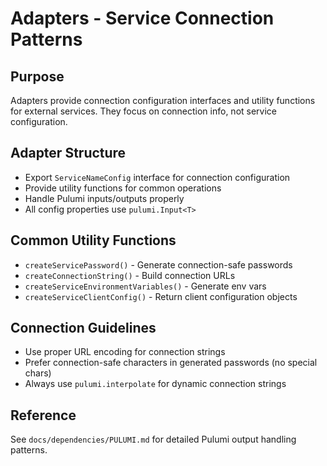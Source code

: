# Adapters - Service Connection Patterns

## Purpose
Adapters provide connection configuration interfaces and utility functions for external services. They focus on connection info, not service configuration.

## Adapter Structure
- Export `ServiceNameConfig` interface for connection configuration
- Provide utility functions for common operations
- Handle Pulumi inputs/outputs properly
- All config properties use `pulumi.Input<T>`

## Common Utility Functions
- `createServicePassword()` - Generate connection-safe passwords
- `createConnectionString()` - Build connection URLs
- `createServiceEnvironmentVariables()` - Generate env vars
- `createServiceClientConfig()` - Return client configuration objects

## Connection Guidelines
- Use proper URL encoding for connection strings
- Prefer connection-safe characters in generated passwords (no special chars)
- Always use `pulumi.interpolate` for dynamic connection strings

## Reference
See `docs/dependencies/PULUMI.md` for detailed Pulumi output handling patterns.

